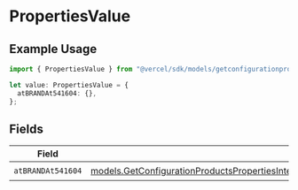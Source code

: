 # PropertiesValue

## Example Usage

```typescript
import { PropertiesValue } from "@vercel/sdk/models/getconfigurationproductsop.js";

let value: PropertiesValue = {
  atBRANDAt541604: {},
};
```

## Fields

| Field                                                                                                                                                                                                                                                                        | Type                                                                                                                                                                                                                                                                         | Required                                                                                                                                                                                                                                                                     | Description                                                                                                                                                                                                                                                                  |
| ---------------------------------------------------------------------------------------------------------------------------------------------------------------------------------------------------------------------------------------------------------------------------- | ---------------------------------------------------------------------------------------------------------------------------------------------------------------------------------------------------------------------------------------------------------------------------- | ---------------------------------------------------------------------------------------------------------------------------------------------------------------------------------------------------------------------------------------------------------------------------- | ---------------------------------------------------------------------------------------------------------------------------------------------------------------------------------------------------------------------------------------------------------------------------- |
| `atBRANDAt541604`                                                                                                                                                                                                                                                            | [models.GetConfigurationProductsPropertiesIntegrationsResponse200ApplicationJSONResponseBodyProductsMetadataSchema9AtBRANDAt541604](../models/getconfigurationproductspropertiesintegrationsresponse200applicationjsonresponsebodyproductsmetadataschema9atbrandat541604.md) | :heavy_check_mark:                                                                                                                                                                                                                                                           | N/A                                                                                                                                                                                                                                                                          |